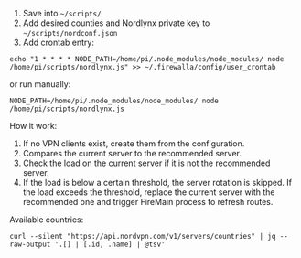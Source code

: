 1. Save into `~/scripts/`
2. Add desired counties and Nordlynx private key to `~/scripts/nordconf.json`
3. Add crontab entry:

```
echo "1 * * * * NODE_PATH=/home/pi/.node_modules/node_modules/ node /home/pi/scripts/nordlynx.js" >> ~/.firewalla/config/user_crontab
```

or run manually:

```
NODE_PATH=/home/pi/.node_modules/node_modules/ node /home/pi/scripts/nordlynx.js
```

How it work:

1. If no VPN clients exist, create them from the configuration.
2. Compares the current server to the recommended server.
3. Check the load on the current server if it is not the recommended server.
4. If the load is below a certain threshold, the server rotation is skipped. If the load exceeds the threshold, replace the current server with the recommended one and trigger FireMain process to refresh routes.

Available countries:

```
curl --silent "https://api.nordvpn.com/v1/servers/countries" | jq --raw-output '.[] | [.id, .name] | @tsv'
```
